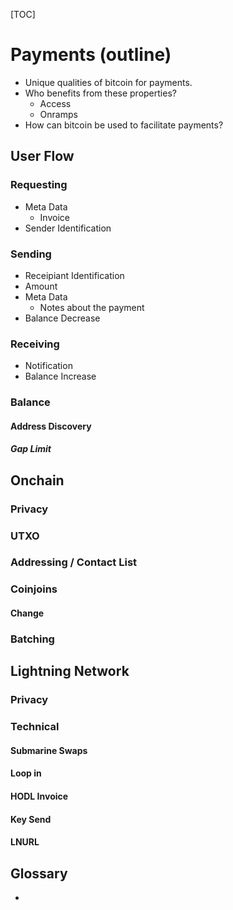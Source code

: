 [TOC]

# Payments (outline)

- Unique qualities of bitcoin for payments.
- Who benefits from these properties?
  - Access
  - Onramps
- How can bitcoin be used to facilitate payments?

## User Flow

### Requesting

- Meta Data
  - Invoice
- Sender Identification

### Sending

- Receipiant Identification
- Amount
- Meta Data
  - Notes about the payment
- Balance Decrease

### Receiving

- Notification
- Balance Increase

### Balance

#### Address Discovery

##### Gap Limit

## Onchain

### Privacy

### UTXO

### Addressing / Contact List

### Coinjoins

#### Change

### Batching

## Lightning Network

### Privacy

### Technical

#### Submarine Swaps

#### Loop in

#### HODL Invoice

#### Key Send

#### LNURL

## Glossary

- 